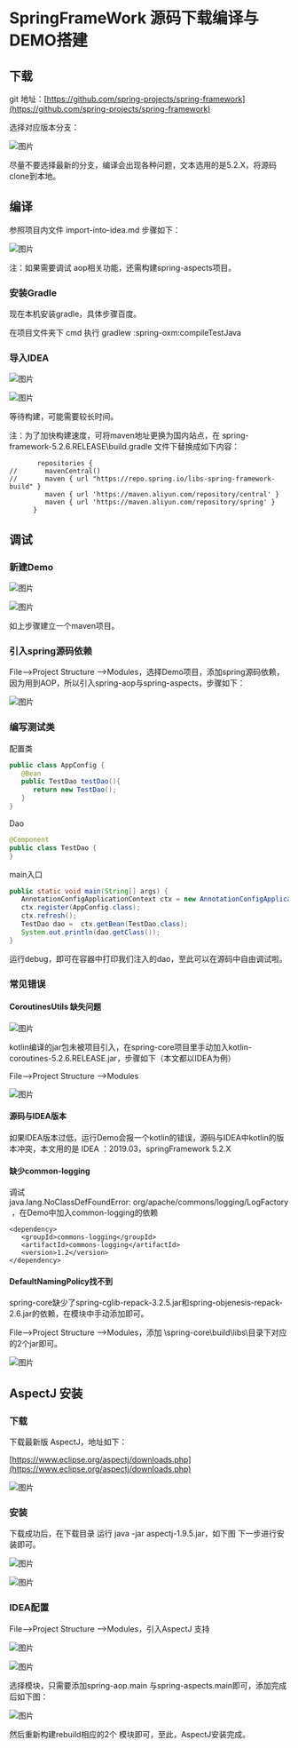 
# SpringFrameWork 源码下载编译与DEMO搭建
## 下载

git 地址：[https://github.com/spring-projects/spring-framework](https://github.com/spring-projects/spring-framework)

选择对应版本分支：

![图片](https://uploader.shimo.im/f/Y0haOz3x6o28EsbM.png!thumbnail)

尽量不要选择最新的分支，编译会出现各种问题，文本选用的是5.2.X，将源码clone到本地。

## 编译

参照项目内文件 import-into-idea.md  步骤如下：

![图片](https://uploader.shimo.im/f/zBz0gDRlGM2FgbI7.png!thumbnail)

注：如果需要调试 aop相关功能，还需构建spring-aspects项目。

### 安装Gradle

现在本机安装gradle，具体步骤百度。

在项目文件夹下 cmd 执行 gradlew :spring-oxm:compileTestJava

### 导入IDEA

![图片](https://uploader.shimo.im/f/b1yZ4XWnYMQzpust.png!thumbnail)

![图片](https://uploader.shimo.im/f/Jb7AgkEvnDPcd2Ro.png!thumbnail)

等待构建，可能需要较长时间。

注：为了加快构建速度，可将maven地址更换为国内站点，在 spring-framework-5.2.6.RELEASE\build.gradle 文件下替换成如下内容：

```plain
       repositories {
//       mavenCentral()
//       maven { url "https://repo.spring.io/libs-spring-framework-build" }
         maven { url 'https://maven.aliyun.com/repository/central' }
         maven { url 'https://maven.aliyun.com/repository/spring' }
      }
```
## 调试

### 新建Demo

![图片](https://uploader.shimo.im/f/yE1W35lLAuqnD7IR.png!thumbnail)

![图片](https://uploader.shimo.im/f/8L59w8QSYCDrK8Uf.png!thumbnail)

如上步骤建立一个maven项目。

### 引入spring源码依赖

File-->Project Structure -->Modules，选择Demo项目，添加spring源码依赖，因为用到AOP，所以引入spring-aop与spring-aspects，步骤如下：

![图片](https://uploader.shimo.im/f/MBlzr9nfVt2wyKxu.png!thumbnail)

### 编写测试类

配置类

```java
public class AppConfig {
   @Bean
   public TestDao testDao(){
      return new TestDao();
   }
}
```
Dao
```java
@Component
public class TestDao {
}
```
main入口
```java
public static void main(String[] args) {
   AnnotationConfigApplicationContext ctx = new AnnotationConfigApplicationContext();
   ctx.register(AppConfig.class);
   ctx.refresh();
   TestDao dao =  ctx.getBean(TestDao.class);
   System.out.println(dao.getClass());
}
```
运行debug，即可在容器中打印我们注入的dao，至此可以在源码中自由调试啦。
### 常见错误

#### CoroutinesUtils 缺失问题

![图片](https://uploader.shimo.im/f/iJTjqXLUJ1J36RkU.png!thumbnail)

kotlin编译的jar包未被项目引入，在spring-core项目里手动加入kotlin-coroutines-5.2.6.RELEASE.jar，步骤如下（本文都以IDEA为例）

File-->Project Structure -->Modules

![图片](https://uploader.shimo.im/f/vnFYVD93wrD2N0we.png!thumbnail)

#### 源码与IDEA版本

如果IDEA版本过低，运行Demo会报一个kotlin的错误，源码与IDEA中kotlin的版本冲突，本文用的是 IDEA ：2019.03，springFramework 5.2.X 

#### 缺少common-logging

调试java.lang.NoClassDefFoundError: org/apache/commons/logging/LogFactory ，在Demo中加入common-logging的依赖

```plain
<dependency>
   <groupId>commons-logging</groupId>
   <artifactId>commons-logging</artifactId>
   <version>1.2</version>
</dependency>
```
#### DefaultNamingPolicy找不到

spring-core缺少了spring-cglib-repack-3.2.5.jar和spring-objenesis-repack-2.6.jar的依赖，在模块中手动添加即可。

File-->Project Structure -->Modules，添加 \spring-core\build\libs\目录下对应的2个jar即可。

![图片](https://uploader.shimo.im/f/gLp0Yek3M7Z1kZDu.png!thumbnail)

## AspectJ 安装

### 下载

下载最新版 AspectJ，地址如下：

[https://www.eclipse.org/aspectj/downloads.php](https://www.eclipse.org/aspectj/downloads.php)

![图片](https://uploader.shimo.im/f/b83I68XQcVLJGhb7.png!thumbnail)

### 安装

下载成功后，在下载目录 运行 java  -jar aspectj-1.9.5.jar，如下图 下一步进行安装即可。

![图片](https://uploader.shimo.im/f/4KFK3BtPLPmfsSWX.png!thumbnail)

![图片](https://uploader.shimo.im/f/Ro9vRZJ9X8Wk1w3g.png!thumbnail)

### IDEA配置

File-->Project Structure -->Modules，引入AspectJ 支持

![图片](https://uploader.shimo.im/f/SdUCiVtjk4B6DUcU.png!thumbnail)

![图片](https://uploader.shimo.im/f/vwwtY10CBPs9n1nZ.png!thumbnail)

选择模块，只需要添加spring-aop.main 与spring-aspects.main即可，添加完成后如下图：

![图片](https://uploader.shimo.im/f/1cuiqlIgmUpzLX1T.png!thumbnail)

然后重新构建rebuild相应的2个 模块即可，至此，AspectJ安装完成。


